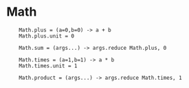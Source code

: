 # Math

		
		Math.plus = (a=0,b=0) -> a + b
		Math.plus.unit = 0
		
		Math.sum = (args...) -> args.reduce Math.plus, 0
	
		Math.times = (a=1,b=1) -> a * b
		Math.times.unit = 1
		
		Math.product = (args...) -> args.reduce Math.times, 1
		

